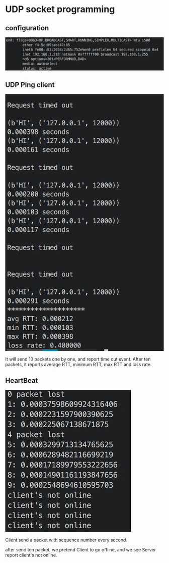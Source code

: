 # UDP socket programming

## configuration

![](../.gitbook/assets/15405621501089.jpg)

## UDP Ping client

![-w250](../.gitbook/assets/15405621833952.jpg)

It will send 10 packets one by one, and report time out event. After ten packets, it reports average RTT, minimum RTT, max RTT and loss rate.

## HeartBeat

![-w250](../.gitbook/assets/15405628205902.jpg)

Client send a packet with sequence number every second.

after send ten packet, we pretend Client to go offline, and we see Server report client's not online.

